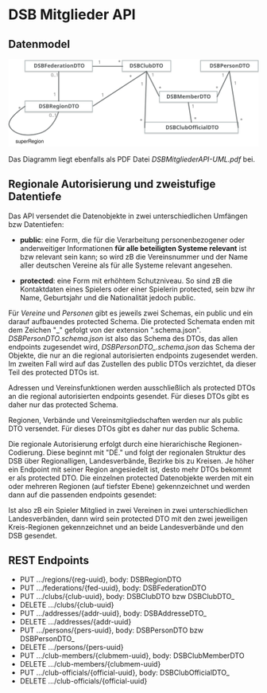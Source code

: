 # DSB Mitglieder API

## Datenmodel

 ![Das Datenmodell als UML Diagramm](DSBMitgliederAPI-UML.svg)

 Das Diagramm liegt ebenfalls als PDF Datei _DSBMitgliederAPI-UML.pdf_ bei.

## Regionale Autorisierung und zweistufige Datentiefe

Das API versendet die Datenobjekte in zwei unterschiedlichen Umfängen bzw Datentiefen:

- **public**: eine Form, die für die Verarbeitung personenbezogener oder anderweitiger Informationen **für alle beteiligten Systeme relevant** ist bzw relevant sein kann; so wird zB die Vereinsnummer und der Name aller deutschen Vereine als für alle Systeme relevant angesehen.

- **protected**: eine Form mit erhöhtem Schutzniveau. So sind zB die Kontaktdaten eines Spielers oder einer Spielerin protected, sein bzw ihr Name, Geburtsjahr und die Nationalität jedoch public.

Für _Vereine_ und _Personen_ gibt es jeweils zwei Schemas, ein public und ein darauf aufbauendes protected Schema. Die protected Schemata enden mit dem Zeichen "\_" gefolgt von der extension ".schema.json". _DSBPersonDTO.schema.json_ ist also das Schema des DTOs, das allen endpoints zugesendet wird, _DSBPersonDTO\_.schema.json_ das Schema der Objekte, die nur an die regional autorisierten endpoints zugesendet werden. Im zweiten Fall wird auf das Zustellen des public DTOs verzichtet, da dieser Teil des protected DTOs ist.

Adressen und Vereinsfunktionen werden ausschließlich als protected DTOs an die regional autorisierten endpoints gesendet. Für dieses DTOs gibt es daher nur das protected Schema.

Regionen, Verbände und Vereinsmitgliedschaften werden nur als public DTO versendet.  Für dieses DTOs gibt es daher nur das public Schema.

Die regionale Autorisierung erfolgt durch eine hierarichische Regionen-Codierung. Diese beginnt mit "DE." und folgt der regionalen Struktur des DSB über Regionalligen, Landesverbände, Bezirke bis zu Kreisen. Je höher ein Endpoint mit seiner Region angesiedelt ist, desto mehr DTOs bekommt er als protected DTO. Die einzelnen protected Datenobjekte werden mit ein oder mehreren Regionen (auf tiefster Ebene) gekennzeichnet und werden dann auf die passenden endpoints gesendet:

Ist also zB ein Spieler Mitglied in zwei Vereinen in zwei unterschiedlichen Landesverbänden, dann wird sein protected DTO mit den zwei jeweiligen Kreis-Regionen gekennzeichnet und an beide Landesverbände und den DSB gesendet.

## REST Endpoints

- PUT …/regions/{reg-uuid}, body: DSBRegionDTO
- PUT …/federations/{fed-uuid}, body: DSBFederationDTO
- PUT …/clubs/{club-uuid}, body: DSBClubDTO bzw DSBClubDTO_
- DELETE …/clubs/{club-uuid}
- PUT …/addresses/{addr-uuid}, body: DSBAddresseDTO_
- DELETE …/addresses/{addr-uuid}
- PUT …/persons/{pers-uuid}, body: DSBPersonDTO bzw DSBPersonDTO_
- DELETE …/persons/{pers-uuid}
- PUT …/club-members/{clubmem-uuid}, body: DSBClubMemberDTO
- DELETE …/club-members/{clubmem-uuid}
- PUT …/club-officials/{official-uuid}, body: DSBClubOfficialDTO_
- DELETE …/club-officials/{official-uuid}
 
